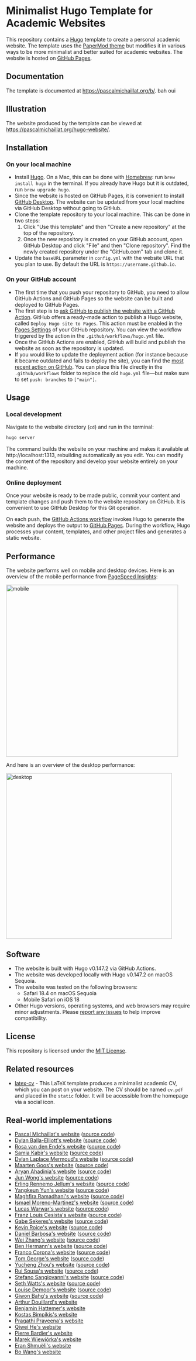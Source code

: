 # Minimalist Hugo Template for Academic Websites

This repository contains a [Hugo](https://github.com/gohugoio/hugo) template to create a personal academic website. The template uses the [PaperMod theme](https://github.com/adityatelange/hugo-PaperMod) but modifies it in various ways to be more minimalist and better suited for academic websites. The website is hosted on [GitHub Pages](https://docs.github.com/en/pages/getting-started-with-github-pages/about-github-pages).

## Documentation

The template is documented at https://pascalmichaillat.org/b/. bah oui

## Illustration

The website produced by the template can be viewed at https://pascalmichaillat.org/hugo-website/.

## Installation

### On your local machine

+ Install [Hugo](https://gohugo.io/installation/). On a Mac, this can be done with [Homebrew](https://brew.sh): run `brew install hugo` in the terminal. If you already have Hugo but it is outdated, run `brew upgrade hugo`.
+ Since the website is hosted on GitHub Pages, it is convenient to install [GitHub Desktop](https://desktop.github.com). The website can be updated from your local machine via GitHub Desktop without going to GitHub.
+ Clone the template repository to your local machine. This can be done in two steps:
	1. Click "Use this template" and then "Create a new repository" at the top of the repository.
	2. Once the new repository is created on your GitHub account, open GitHub Desktop and click "File" and then "Clone repository". Find the newly created repository under the "GitHub.com" tab and clone it.
+ Update the `baseURL` parameter in `config.yml` with the website URL that you plan to use. By default the URL is `https://username.github.io`.

### On your GitHub account

+ The first time that you push your repository to GitHub, you need to allow GitHub Actions and GitHub Pages so the website can be built and deployed to GitHub Pages.
+ The first step is to [ask GitHub to publish the website with a GitHub Action](https://docs.github.com/en/pages/getting-started-with-github-pages/configuring-a-publishing-source-for-your-github-pages-site#publishing-with-a-custom-github-actions-workflow). GitHub offers a ready-made action to publish a Hugo website, called `Deploy Hugo site to Pages`. This action must be enabled in the [Pages Settings](https://github.com/pmichaillat/hugo-website/settings/pages) of your GitHub repository. You can view the workflow triggered by the action in the `.github/workflows/hugo.yml` file.
+ Once the GitHub Actions are enabled, GitHub will build and publish the website as soon as the repository is updated. 
+ If you would like to update the deployment action (for instance because it became outdated and fails to deploy the site), you can find the [most recent action on GitHub]( https://github.com/actions/starter-workflows/blob/main/pages/hugo.yml). You can place this file directly in the `.github/workflows` folder to replace the old `hugo.yml` file—but make sure to set `push: branches` to `["main"]`.

## Usage

### Local development

Navigate to the website directory (`cd`) and run in the terminal:

```bash
hugo server
```

The command builds the website on your machine and makes it available at http://localhost:1313, rebuilding automatically as you edit. You can modify the content of the repository and develop your website entirely on your machine.

### Online deployment

Once your website is ready to be made public, commit your content and template changes and push them to the website repository on GitHub. It is convenient to use GitHub Desktop for this Git operation.

On each push, the [GitHub Actions workflow](https://github.com/pmichaillat/hugo-website/actions/workflows/hugo.yml) invokes Hugo to generate the website and deploys the output to [GitHub Pages](https://github.com/pmichaillat/hugo-website/deployments/github-pages). During the workflow, Hugo processes your content, templates, and other project files and generates a static website.

## Performance

The website performs well on mobile and desktop devices. Here is an overview of the mobile performance from [PageSpeed Insights](https://pagespeed.web.dev/):

<img width="470" alt="mobile" src="https://github.com/pmichaillat/hugo-website/assets/85443660/1488df3e-19bb-4f9f-8a86-11f361414d92">

And here is an overview of the desktop performance:

<img width="453" alt="desktop" src="https://github.com/pmichaillat/pmichaillat.github.io/assets/85443660/eff134d2-6097-4bc2-bfd7-4f5c18571789">

## Software

+ The website is built with Hugo v0.147.2 via GitHub Actions.
+ The website was developed locally with Hugo v0.147.2 on macOS Sequoia. 
+ The website was tested on the following browsers:
	+ Safari 18.4 on macOS Sequoia
	+ Mobile Safari on iOS 18  
+ Other Hugo versions, operating systems, and web browsers may require minor adjustments. Please [report any issues](https://github.com/pmichaillat/hugo-website/issues) to help improve compatibility.

## License

This repository is licensed under the [MIT License](LICENSE.md).

## Related resources

+ [latex-cv](https://github.com/pmichaillat/latex-cv) - This LaTeX template produces a minimalist academic CV, which you can post on your website. The CV should be named `cv.pdf` and placed in the `static` folder. It will be accessible from the homepage via a social icon.

## Real-world implementations

+ [Pascal Michaillat's website](https://pascalmichaillat.org/) ([source code](https://github.com/pmichaillat/pmichaillat.github.io))
+ [Dylan Balla-Elliott's website](https://www.dballaelliott.com) ([source code](https://github.com/dballaelliott/site))
+ [Rosa van den Ende's website](https://rosavandenende.github.io) ([source code](https://github.com/rosavandenende/rosavandenende.github.io))
+ [Samia Kabir's website](https://samiakabir.com) ([source code](https://github.com/SamiaKabir/samiakabir.github.io))
+ [Dylan Laplace Mermoud's website](https://dylanlaplacemermoud.github.io) ([source code](https://github.com/DylanLaplaceMermoud/dylanlaplacemermoud.github.io))
+ [Maarten Goos's website](https://maartengoos.com) ([source code](https://github.com/MaartenGoos/website))
+ [Aryan Ahadinia's website](https://aryanahadinia.github.io) ([source code](https://github.com/AryanAhadinia/AryanAhadinia.github.io))
+ [Jun Wong's website](https://junwong.org) ([source code](https://github.com/junwong97/junwong97.github.io))
+ [Erling Rennemo Jellum's website](https://erlingrj.github.io) ([source code](https://github.com/erlingrj/erlingrj.github.io))
+ [Yangkeun Yun's website](https://yangkeunyun.github.io) ([source code](https://github.com/yangkeunyun/yangkeunyun.github.io))
+ [Maghfira Ramadhani's website](https://maghfiraer.github.io) ([source code](https://github.com/maghfiraer/maghfiraer.github.io))
+ [Ismael Moreno-Martinez's website](https://ismaelmorenomartinez.eu) ([source code](https://github.com/ismaelmorenomartinez/ismaelmorenomartinez.github.io))
+ [Lucas Warwar's website](https://lucaswarwar.github.io) ([source code](https://github.com/lucaswarwar/lucaswarwar.github.io))
+ [Franz Louis Cesista's website](https://leloykun.github.io) ([source code](https://github.com/leloykun/leloykun.github.io))
+ [Gabe Sekeres's website](https://gabesekeres.com) ([source code](https://github.com/gsekeres/hugo_site))
+ [Kevin Roice's website](https://kevroi.github.io) ([source code](https://github.com/kevroi/kevroi.github.io))
+ [Daniel Barbosa's website](https://dacbarbosa.github.io) ([source code](https://github.com/dacbarbosa/dacbarbosa.github.io))
+ [Wei Zhang's website](https://weizhang-econ.github.io) ([source code](https://github.com/weizhang-econ/weizhang-econ.github.io))
+ [Ben Hermann's website](http://benhermann.eu) ([source code](https://github.com/bhermann/bhermann.github.io))
+ [Franco Corona's website](http://fcorona.me) ([source code](https://github.com/exibios/exibios.github.io))
+ [Tom George's website](https://tomge.org) ([source code](https://github.com/TomGeorge1234/TomGeorge1234.github.io))
+ [Yucheng Zhou's website](https://yuchengzhou.com) ([source code](https://github.com/YuchengZ-Fin/YuchengZ-Fin.github.io))
+ [Rui Sousa's website](https://ruiagmsousa.github.io) ([source code](https://github.com/ruiagmsousa/ruiagmsousa.github.io))
+ [Stefano Sangiovanni's website](https://ste-sangiovanni.github.io) ([source code](https://github.com/ste-sangiovanni/ste-sangiovanni.github.io))
+ [Seth Watts's website](https://www.sethbwatts.com) ([source code](https://github.com/sBwatts/hugo-website))
+ [Louise Demoor's website](https://louisedemoor.github.io/website/) ([source code](https://github.com/louisedemoor/website))
+ [Giwon Bahg's website](https://giwonbahg.github.io) ([source code](https://github.com/giwonbahg/giwonbahg.github.io))
+ [Arthur Douillard's website](https://arthurdouillard.com)
+ [Benjamin Hattemer's website](https://benjaminhattemer.com)
+ [Kostas Bimpikis's website](https://stanford.edu/~kostasb/)
+ [Pragathi Praveena's website](https://pragathipraveena.com)
+ [Qiwei He's website](https://www.qiwei-he.com)
+ [Pierre Bardier's website](https://pierrebard.github.io/pierre-bardier/)
+ [Marek Wiewiórka's website](https://marekwiewiorka.org)
+ [Eran Shmuëli's website](https://eranshmueli.com)
+ [Bo Wang's website](https://bowang.finance)